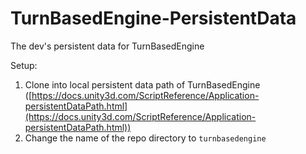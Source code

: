 # TurnBasedEngine-PersistentData
The dev's persistent data for TurnBasedEngine

Setup:
1. Clone into local persistent data path of TurnBasedEngine ([https://docs.unity3d.com/ScriptReference/Application-persistentDataPath.html](https://docs.unity3d.com/ScriptReference/Application-persistentDataPath.html))
2. Change the name of the repo directory to `turnbasedengine`
